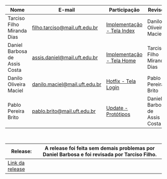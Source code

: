 | Nome                          | E-mail                        | Participação                                                                                                                             | Revisor                       |
|-------------------------------|-------------------------------|------------------------------------------------------------------------------------------------------------------------------------------|-------------------------------|
| Tarciso Filho Miranda Dias    | filho.tarciso@mail.uft.edu.br | [Implementação - Tela Index](https://github.com/assisDaniel/ES-2024_1-TechFit-Academy/pull/37/commits)                                   | Danilo Oliveira Maciel        |
| Daniel Barbosa de Assis Costa | assis.daniel@mail.uft.edu.br  | [Implementação - Tela Home](https://github.com/assisDaniel/ES-2024_1-TechFit-Academy/pull/38/commits)                                    | Tarciso Filho Miranda Dias    |
| Danilo Oliveira Maciel        | danilo.maciel@mail.uft.edu.br | [Hotfix - Tela Login](https://github.com/assisDaniel/ES-2024_1-TechFit-Academy/pull/39/commits/0f50b1701dd6b0fd7f9a3fa89ec03de06f491ed4) | Pablo Pereira Brito           |
| Pablo Pereira Brito           | pablo.brito@mail.uft.edu.br   | [Update - Protótipos](https://github.com/assisDaniel/ES-2024_1-TechFit-Academy/pull/35/commits/fce229523d2f7944e4cba2afbaa1e7f280cc16ef) | Daniel Barbosa de Assis Costa |

<br>

| Release:                                                                                        | A release foi feita sem demais problemas por Daniel Barbosa e foi revisada por Tarciso Filho. |
|-------------------------------------------------------------------------------------------------|-----------------------------------------------------------------------------------------------|
| [Link da release](https://github.com/assisDaniel/ES-2024_1-TechFit-Academy/releases/tag/v3.5.0) |